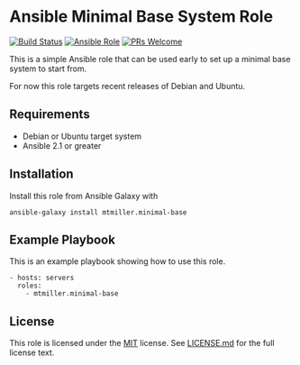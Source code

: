 # Ansible Minimal Base System Role

[![Build Status](https://travis-ci.org/mtmiller/ansible-role-minimal-base.svg?branch=master)](https://travis-ci.org/mtmiller/ansible-role-minimal-base)
[![Ansible Role](https://img.shields.io/ansible/role/21088.svg)](https://galaxy.ansible.com/mtmiller/minimal-base)
[![PRs Welcome](https://img.shields.io/badge/PRs-welcome-brightgreen.svg)](CONTRIBUTING.md)

This is a simple Ansible role that can be used early to set up a minimal base
system to start from.

For now this role targets recent releases of Debian and Ubuntu.

## Requirements

* Debian or Ubuntu target system
* Ansible 2.1 or greater

## Installation

Install this role from Ansible Galaxy with

    ansible-galaxy install mtmiller.minimal-base

## Example Playbook

This is an example playbook showing how to use this role.

    - hosts: servers
      roles:
        - mtmiller.minimal-base

## License

This role is licensed under the [MIT](https://opensource.org/licenses/MIT)
license. See [LICENSE.md](LICENSE.md) for the full license text.
